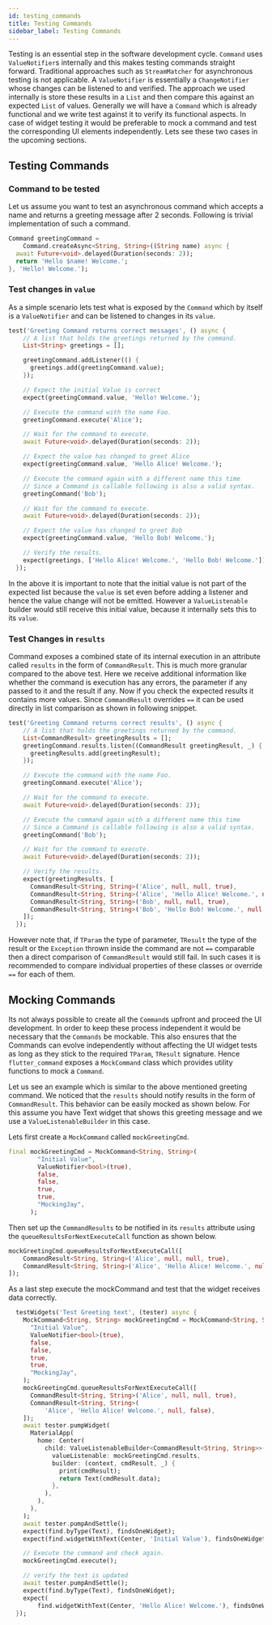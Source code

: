 ```yaml
---
id: testing_commands
title: Testing Commands
sidebar_label: Testing Commands
---
```


Testing is an essential step in the software development cycle. `Command` uses `ValueNotifier`s internally and this makes testing commands straight forward. Traditional approaches such as `StreamMatcher` for asynchronous testing is not applicable. A `ValueNotifier` is essentially a `ChangeNotifier` whose changes can be listened to and verified. The approach we used internally is store these results in a `List` and then compare this against an expected `List` of values. Generally we will have a `Command` which is already functional and we write test against it to verify its functional aspects. In  case of widget testing it would be preferable to mock a command and test the corresponding UI elements independently. Lets see these two cases in the upcoming sections.

## Testing Commands

### Command to be tested

Let us assume you want to test an asynchronous command which accepts a name and returns a greeting message after 2 seconds. Following is trivial implementation of such a command.

```dart
Command greetingCommand =
    Command.createAsync<String, String>((String name) async {
  await Future<void>.delayed(Duration(seconds: 2));
  return 'Hello $name! Welcome.';
}, 'Hello! Welcome.');
```

### Test changes in `value`

As a simple scenario lets test what is exposed by the `Command` which by itself is a `ValueNotifier` and can be listened to changes in its `value`.

```dart
test('Greeting Command returns correct messages', () async {
    // A list that holds the greetings returned by the command.
    List<String> greetings = [];

    greetingCommand.addListener(() {
      greetings.add(greetingCommand.value);
    });

    // Expect the initial Value is correct
    expect(greetingCommand.value, 'Hello! Welcome.');

    // Execute the command with the name Foo.
    greetingCommand.execute('Alice');

    // Wait for the command to execute.
    await Future<void>.delayed(Duration(seconds: 2));

    // Expect the value has changed to greet Alice
    expect(greetingCommand.value, 'Hello Alice! Welcome.');

    // Execute the command again with a different name this time
    // Since a Command is callable following is also a valid syntax.
    greetingCommand('Bob');

    // Wait for the command to execute.
    await Future<void>.delayed(Duration(seconds: 2));

    // Expect the value has changed to greet Bob
    expect(greetingCommand.value, 'Hello Bob! Welcome.');

    // Verify the results.
    expect(greetings, ['Hello Alice! Welcome.', 'Hello Bob! Welcome.']);
  });
```

In the above it is important to note that the initial value is not part of the expected list because the `value` is set even before adding a listener and hence the value change will not be emitted. However a `ValueListenable` builder would still receive this initial value, because it internally sets this to its `value`.
### Test Changes in `results`

Command exposes a combined state of its internal execution in an attribute called `results` in the form of `CommandResult`. This is much more granular compared to the above test. Here we receive additional information like whether the command is execution has any errors, the parameter if any passed to it and the result if any. Now if you check the expected results it contains more values. Since `CommandResult` overrides `==` it can be used directly in list comparison as shown in following snippet. 

```dart
test('Greeting Command returns correct results', () async {
    // A list that holds the greetings returned by the command.
    List<CommandResult> greetingResults = [];
    greetingCommand.results.listen((CommandResult greetingResult, _) {
      greetingResults.add(greetingResult);
    });

    // Execute the command with the name Foo.
    greetingCommand.execute('Alice');

    // Wait for the command to execute.
    await Future<void>.delayed(Duration(seconds: 2));

    // Execute the command again with a different name this time
    // Since a Command is callable following is also a valid syntax.
    greetingCommand('Bob');

    // Wait for the command to execute.
    await Future<void>.delayed(Duration(seconds: 2));

    // Verify the results.
    expect(greetingResults, [
      CommandResult<String, String>('Alice', null, null, true),
      CommandResult<String, String>('Alice', 'Hello Alice! Welcome.', null, false),
      CommandResult<String, String>('Bob', null, null, true),
      CommandResult<String, String>('Bob', 'Hello Bob! Welcome.', null, false),
    ]);
  });
```

However note that, if `TParam` the type of parameter, `TResult` the type of the result or the `Exception` thrown inside the command are not `==` comparable then a direct comparison of `CommandResult` would still fail. In such cases it is recommended to compare individual properties of these classes or override `==` for each of them.

## Mocking Commands

Its not always possible to create all the `Command`s upfront and proceed the UI development. In order to keep these process independent it would be necessary that the `Commands` be mockable. This also ensures that the Commands can evolve independently without affecting the UI widget tests as long as they stick to the required `TParam`, `TResult` signature. Hence `flutter_command` exposes a `MockCommand` class which provides utility functions to mock a `Command`.

Let us see an example which is similar to the above mentioned greeting command. We noticed that the `results` should notify results in the form of `CommandResult`. This behavior can be easily mocked as shown below. For this assume you have Text widget that shows this greeting message and we use a `ValueListenableBuilder` in this case. 

Lets first create a `MockCommand` called `mockGreetingCmd`.

```dart
final mockGreetingCmd = MockCommand<String, String>(
        "Initial Value",
        ValueNotifier<bool>(true),
        false,
        false,
        true,
        true,
        "MockingJay",
      );      
```
Then set up the `CommandResults` to be notified in its `results` attribute using the `queueResultsForNextExecuteCall` function as shown below.

```dart
mockGreetingCmd.queueResultsForNextExecuteCall([
    CommandResult<String, String>('Alice', null, null, true),
    CommandResult<String, String>('Alice', 'Hello Alice! Welcome.', null, false),    
]);
```

As a last step execute the mockCommand and test that the widget receives data correctly.

```dart
  testWidgets('Test Greeting text', (tester) async {
    MockCommand<String, String> mockGreetingCmd = MockCommand<String, String>(
      "Initial Value",
      ValueNotifier<bool>(true),
      false,
      false,
      true,
      true,
      "MockingJay",
    );
    mockGreetingCmd.queueResultsForNextExecuteCall([
      CommandResult<String, String>('Alice', null, null, true),
      CommandResult<String, String>(
          'Alice', 'Hello Alice! Welcome.', null, false),
    ]);
    await tester.pumpWidget(
      MaterialApp(
        home: Center(
          child: ValueListenableBuilder<CommandResult<String, String>>(
            valueListenable: mockGreetingCmd.results,
            builder: (context, cmdResult, _) {
              print(cmdResult);
              return Text(cmdResult.data);
            },
          ),
        ),
      ),
    );
    await tester.pumpAndSettle();
    expect(find.byType(Text), findsOneWidget);
    expect(find.widgetWithText(Center, 'Initial Value'), findsOneWidget);

    // Execute the command and check again.
    mockGreetingCmd.execute();

    // verify the text is updated
    await tester.pumpAndSettle();
    expect(find.byType(Text), findsOneWidget);
    expect(
        find.widgetWithText(Center, 'Hello Alice! Welcome.'), findsOneWidget);
  });
```
